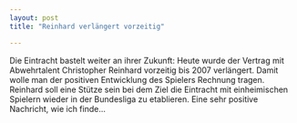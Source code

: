 ```yaml
---
layout: post
title: "Reinhard verlängert vorzeitig"

---
```


Die Eintracht bastelt weiter an ihrer Zukunft: Heute wurde der Vertrag mit Abwehrtalent Christopher Reinhard vorzeitig bis 2007 verlängert. Damit wolle man der positiven Entwicklung des Spielers Rechnung tragen. Reinhard soll eine Stütze sein bei dem Ziel die Eintracht mit einheimischen Spielern wieder in der Bundesliga zu etablieren. Eine sehr positive Nachricht, wie ich finde...



